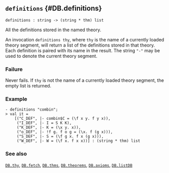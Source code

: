 ## `definitions` {#DB.definitions}


```
definitions : string -> (string * thm) list
```



All the definitions stored in the named theory.


An invocation `definitions thy`, where `thy` is the name of a currently
loaded theory segment, will return a list of the definitions stored in
that theory. Each definition is paired with its name in the result.
The string `"-"` may be used to denote the current theory segment.

### Failure

Never fails. If `thy` is not the name of a currently loaded theory segment,
the empty list is returned.

### Example

    
    - definitions "combin";
    > val it =
        [("C_DEF", |- combin$C = (\f x y. f y x)),
         ("I_DEF", |- I = S K K),
         ("K_DEF", |- K = (\x y. x)),
         ("o_DEF", |- !f g. f o g = (\x. f (g x))),
         ("S_DEF", |- S = (\f g x. f x (g x))),
         ("W_DEF", |- W = (\f x. f x x))] : (string * thm) list
    



### See also

[`DB.thy`](#DB.thy), [`DB.fetch`](#DB.fetch), [`DB.thms`](#DB.thms), [`DB.theorems`](#DB.theorems), [`DB.axioms`](#DB.axioms), [`DB.listDB`](#DB.listDB)

